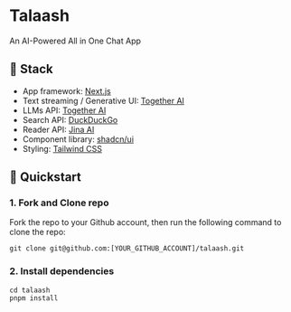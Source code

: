 # Talaash

An AI-Powered All in One Chat App

## 🧱 Stack

- App framework: [Next.js](https://nextjs.org/)
- Text streaming / Generative UI: [Together AI](https://www.together.ai/)
- LLMs API: [Together AI](https://www.together.ai/)
- Search API: [DuckDuckGo](https://duckduckgo.com/)
- Reader API: [Jina AI](https://jina.ai/)
- Component library: [shadcn/ui](https://ui.shadcn.com/)
- Styling: [Tailwind CSS](https://tailwindcss.com/)

## 🚀 Quickstart

### 1. Fork and Clone repo

Fork the repo to your Github account, then run the following command to clone the repo:

```
git clone git@github.com:[YOUR_GITHUB_ACCOUNT]/talaash.git
```

### 2. Install dependencies

```
cd talaash
pnpm install
```
